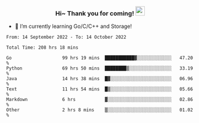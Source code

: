 <h3 align="center">
    Hi~ Thank you for coming!
    <img src="https://media.giphy.com/media/hvRJCLFzcasrR4ia7z/giphy.gif" width="25px">
</h3>

<!--
**pineapple-man/pineapple-man** is a ✨ _special_ ✨ repository because its `README.md` (this file) appears on your GitHub profile.

Here are some ideas to get you started:
- 🔭 I’m currently working on ...
- 🤔 I’m looking for help with ...
- 💬 Ask me about ...
- 📫 How to reach me: ...
- 😄 Pronouns: ...
- ⚡ Fun fact: 
- 👯 I’m looking to collaborate on kubernetes
-->
- 🌱 I’m currently learning Go/C/C++ and Storage!

<!--START_SECTION:waka-->

```text
From: 14 September 2022 - To: 14 October 2022

Total Time: 208 hrs 18 mins

Go                   99 hrs 19 mins  ███████████▓░░░░░░░░░░░░░   47.20 %
Python               69 hrs 50 mins  ████████▒░░░░░░░░░░░░░░░░   33.19 %
Java                 14 hrs 38 mins  █▓░░░░░░░░░░░░░░░░░░░░░░░   06.96 %
Text                 11 hrs 54 mins  █▒░░░░░░░░░░░░░░░░░░░░░░░   05.66 %
Markdown             6 hrs           ▓░░░░░░░░░░░░░░░░░░░░░░░░   02.86 %
Other                2 hrs 8 mins    ▒░░░░░░░░░░░░░░░░░░░░░░░░   01.02 %
```

<!--END_SECTION:waka-->
